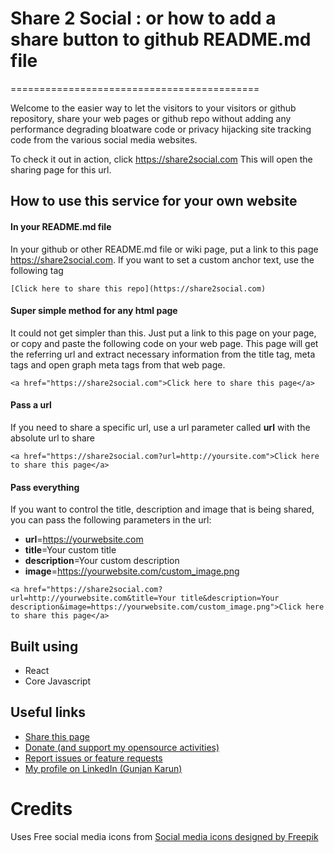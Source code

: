 # Share 2 Social : or how to add a share button to github README.md file

===========================================

Welcome to the easier way to let the visitors to your visitors or github repository, share your web pages or github repo without adding any performance degrading bloatware code or privacy hijacking site tracking code from the various social media websites.

To check it out in action, click https://share2social.com This will open the sharing page for this url.

## How to use this service for your own website

#### In your README.md file

In your github or other README.md file or wiki page, put a link to this page https://share2social.com. If you want to set a custom anchor text, use the following tag

`[Click here to share this repo](https://share2social.com)`

#### Super simple method for any html page

It could not get simpler than this. Just put a link to this page on your page, or copy and paste the following code on your web page. This page will get the referring url and extract necessary information from the title tag, meta tags and open graph meta tags from that web page.

`<a href="https://share2social.com">Click here to share this page</a>`

  

#### Pass a url

If you need to share a specific url, use a url parameter called **url** with the absolute url to share

`<a href="https://share2social.com?url=http://yoursite.com">Click here to share this page</a>`

  

#### Pass everything

If you want to control the title, description and image that is being shared, you can pass the following parameters in the url:

*   **url**=https://yourwebsite.com
*   **title**=Your custom title
*   **description**=Your custom description
*   **image**=https://yourwebsite.com/custom_image.png

`<a href="https://share2social.com?url=http://yourwebsite.com&title=Your title&description=Your description&image=https://yourwebsite.com/custom_image.png">Click here to share this page</a>`

## Built using  

* React
* Core Javascript

## Useful links

*   [Share this page](https://share2social.com)
*   [Donate (and support my opensource activities)](https://www.paypal.me/quadralyst)
*   [Report issues or feature requests](https://github.com/gunjankarun/share2social/issues)
*   [My profile on LinkedIn (Gunjan Karun)](https://linkedin.com/in/gunjankarun)

# Credits
Uses Free social media icons from <a href='https://www.freepik.com/free-vector/flat-social-media-icons-pack_871049.htm'>Social media icons designed by Freepik</a>